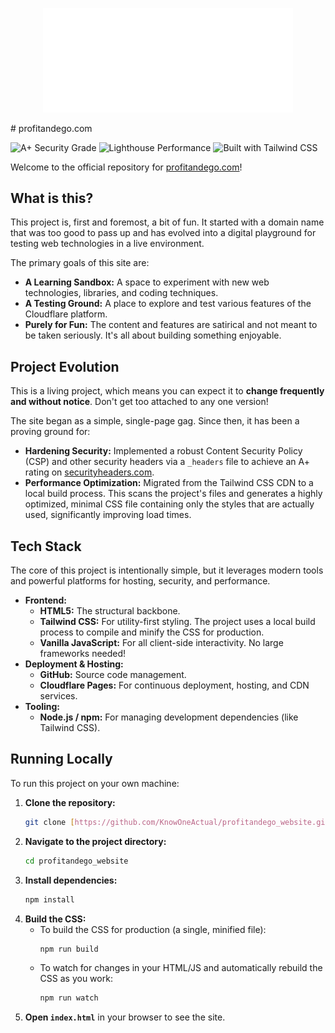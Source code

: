 <p align="center">
  <img src="img/favicon/favicon.svg" alt="Profit and Ego Logo" width="400">
</p>
# profitandego.com

![A+ Security Grade](https://img.shields.io/badge/Security_Headers-A%2B-brightgreen?style=for-the-badge&logo=cloudflare)
![Lighthouse Performance](https://img.shields.io/badge/Lighthouse-96%25-blueviolet?style=for-the-badge&logo=lighthouse)
![Built with Tailwind CSS](https://img.shields.io/badge/Tailwind_CSS-38B2AC?style=for-the-badge&logo=tailwind-css&logoColor=white)

Welcome to the official repository for [profitandego.com](https://profitandego.com)!

## What is this?

This project is, first and foremost, a bit of fun. It started with a domain name that was too good to pass up and has evolved into a digital playground for testing web technologies in a live environment.

The primary goals of this site are:

* **A Learning Sandbox:** A space to experiment with new web technologies, libraries, and coding techniques.
* **A Testing Ground:** A place to explore and test various features of the Cloudflare platform.
* **Purely for Fun:** The content and features are satirical and not meant to be taken seriously. It's all about building something enjoyable.

## Project Evolution

This is a living project, which means you can expect it to **change frequently and without notice**. Don't get too attached to any one version!

The site began as a simple, single-page gag. Since then, it has been a proving ground for:

* **Hardening Security:** Implemented a robust Content Security Policy (CSP) and other security headers via a `_headers` file to achieve an A+ rating on [securityheaders.com](https://securityheaders.com).
* **Performance Optimization:** Migrated from the Tailwind CSS CDN to a local build process. This scans the project's files and generates a highly optimized, minimal CSS file containing only the styles that are actually used, significantly improving load times.

## Tech Stack

The core of this project is intentionally simple, but it leverages modern tools and powerful platforms for hosting, security, and performance.

* **Frontend:**
    * **HTML5:** The structural backbone.
    * **Tailwind CSS:** For utility-first styling. The project uses a local build process to compile and minify the CSS for production.
    * **Vanilla JavaScript:** For all client-side interactivity. No large frameworks needed!
* **Deployment & Hosting:**
    * **GitHub:** Source code management.
    * **Cloudflare Pages:** For continuous deployment, hosting, and CDN services.
* **Tooling:**
    * **Node.js / npm:** For managing development dependencies (like Tailwind CSS).

## Running Locally

To run this project on your own machine:

1.  **Clone the repository:**
    ```bash
    git clone [https://github.com/KnowOneActual/profitandego_website.git](https://github.com/KnowOneActual/profitandego_website.git)
    ```
2.  **Navigate to the project directory:**
    ```bash
    cd profitandego_website
    ```
3.  **Install dependencies:**
    ```bash
    npm install
    ```
4.  **Build the CSS:**
    * To build the CSS for production (a single, minified file):
        ```bash
        npm run build
        ```
    * To watch for changes in your HTML/JS and automatically rebuild the CSS as you work:
        ```bash
        npm run watch
        ```
5.  **Open `index.html`** in your browser to see the site.

